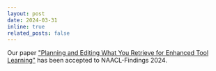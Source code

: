 ```yaml
---
layout: post
date: 2024-03-31
inline: true
related_posts: false
---
```


Our paper ["Planning and Editing What You Retrieve for Enhanced Tool Learning"](http://arxiv.org/abs/2404.00450) has been accepted to NAACL-Findings 2024. 
